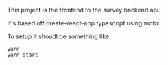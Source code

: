 This project is the frontend to the survey backend api.

It's based off create-react-app typescript using mobx.

To setup it shoudl be something like:
```
yarn
yarn start
```

